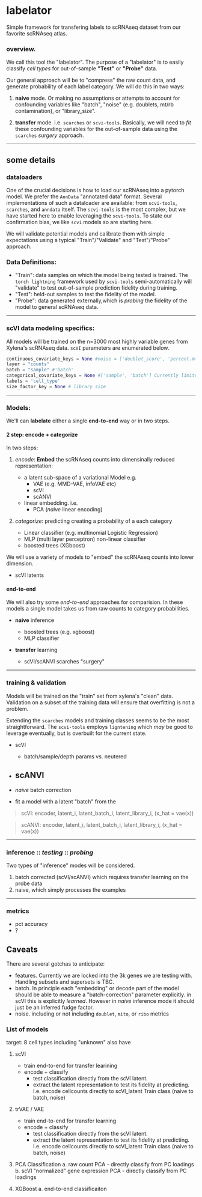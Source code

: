 # labelator
Simple framework for transfering labels to scRNAseq dataset from our favorite scRNAseq atlas.



### overview.
We call this tool the "labelator".  The purpose of a "labelator" is to easily classify _cell types_ for out-of-sample __"Test"__ or __"Probe"__ data. 

Our general approach will be to "compress" the raw count data, and generate probability of each label category.  We will do this in two ways: 

1) **naive** mode.  Or making no assumptions or attempts to account for confounding variables like "batch", "noise" (e.g. doublets, mt/rb contamination), or "library_size".   

2) **transfer** mode.  i.e. `scarches` or `scvi-tools`.  Basically, we will need to _fit_ these confounding variables for the out-of-sample data using the `scarches` _surgery_ approach.



----------------
## some details 
### dataloaders
One of the crucial decisions is how to load our scRNAseq into a pytorch model.  We prefer the `AnnData` "annotated data" format.  Several implementations of such a dataloader are available: from `scvi-tools`, `scarches`, and `anndata` itself.  The `scvi-tools` is the most complex, but we have started here to enable leveraging the `scvi-tools`.  To state our confirmation bias, we like `scvi` models so are starting here.

We will validate potential models and calibrate them with simple expectations using a typical "Train"/"Validate" and "Test"/"Probe" approach.  


### Data Definitions:
- "Train": data samples on which the model being tested is trained.  The `torch lightning` framework used by `scvi-tools` semi-automatically will "validate" to test out-of-sample prediction fidelity during training.
- "Test": held-out samples to test the fidelity of the model.  
- "Probe": data generated externally,which is _probing_ the fidelity of the model to general scRNAseq data.

-----------------
### scVI data modeling specifics:
All models will be trained on the n=3000 most highly variable genes from Xylena's scRNAseq data.  `scVI` parameters are enumerated below.

```python 
continuous_covariate_keys = None #noise = ['doublet_score', 'percent.mt', 'percent.rb'] # aka "noise"
layer = "counts"
batch = "sample" #'batch'
categorical_covariate_keys = None #['sample', 'batch'] Currently limited to single categorical...
labels = 'cell_type'
size_factor_key = None # library size 
```
----------------
### Models:

We'll can **labelate** either a single **end-to-end** way or in two steps. 

#### 2 step: encode + categorize
In two steps:
1) _encode_: __Embed__ the scRNAseq counts into dimensinally reduced representation: 
    - a latent sub-space of a variational Model e.g.
        - VAE (e.g. MMD-VAE, infoVAE etc)
        - scVI
        - scANVI 
    - linear embedding. i.e.
        - PCA (_naive_ linear encoding)
    
2) _categorize_: predicting creating a probability of a each category 
    - Linear classifier (e.g. multinomial Logistic Regression)
    - MLP (multi layer perceptron) non-linear classifier 
    - boosted trees (XGboost)

We will use a variety of models to "embed" the scRNAseq counts into lower dimension.
- scVI latents

#### end-to-end
We will also try some _end-to-end_ approaches for comparision.  In these models a single model takes us from raw counts to category probabilities.  

- __naive__ inference
    - boosted trees (e.g. xgboost)
    - MLP classifier

- __transfer__ learning
    - scVI/scANVI scarches "surgery"



----------------
### training & validation
Models will be trained on the "train" set from xylena's "clean" data.   Validation on a subset of the training data will ensure that overfitting is not a problem.  

Extending the `scarches` models and training classes seems to be the most straightforward.  The `scvi-tools` employs `ligntening` which _may_ be good to leverage eventually, but is overbuilt for the current state.

- scVI
    - batch/sample/depth params vs. neutered
- scANVI
    - 


- _naive_ batch correction
- fit a model with a latent "batch" from the 


>scVI: encoder, latent_i, latent_batch_i, latent_library_i, (x_hat = vae(x))

>scANVI: encoder, latent_i, latent_batch_i, latent_library_i, (x_hat = vae(x))


----------------
### inference :: _testing_ :: _probing_
Two types of "inference" modes will be considered.  
1) batch corrected (scVI/scANVI) which requires transfer learning on the probe data
2) naive, which simply processes the examples

------------
### metrics
- pct accuracy  
- ?




## Caveats
There are several gotchas to anticipate:
- features.  Currently we are locked into the 3k genes we are testing with.  Handling subsets and supersets is TBC.
- batch.  In principle each "embedding" or decode part of the model should be able to measure a "batch-correction" parameter explicitly.  in scVI this is explicitly _learned_.  However in _naive_ inference mode it should just be an inferred fudge factor.
- noise.  including or not including `doublet`, `mito`, or `ribo` metrics




### List of models
target:  8 cell types including "unknown"  also have 

1. scVI 
    - train end-to-end for transfer learining
    - encode + classify
        - test classification directly from the scVI latent.  
        - extract the latent representation to test its fidelity at predicting.  I.e. encode cellcounts directly to scVI_latent Train class (naive to batch, noise)

2. trVAE / VAE
    - train end-to-end for transfer learning
    - encode + classify
        - test classification directly from the scVI latent.  
        - extract the latent representation to test its fidelity at predicting.  I.e. encode cellcounts directly to scVI_latent Train class (naive to batch, noise)

3. PCA Classification
    a. raw count PCA
        - directly classify from PC loadings
    b. scVI "normalized" gene expression PCA
        - directly classify from PC loadings

4. XGBoost
    a. end-to-end classificaiton
